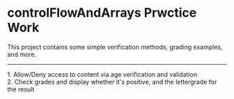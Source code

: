 <h1>controlFlowAndArrays Prwctice Work</h1>
This project contains some simple verification methods, grading examples, and more.
<hr>
1. Allow/Deny access to content via age verification and validation<br>
2. Check grades and display whether it's positive, and the lettergrade for the result
